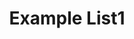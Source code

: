 ---
title: Example List1
items:
  - title: 1
    text: testtest  
    image: https://avatars.githubusercontent.com/u/49831545?v=4
    emoji: ☝🏿
    rating: 10
  - title: 2
    text: testtest
    emoji: 🥰
  - text: testtest
    title: 3
---